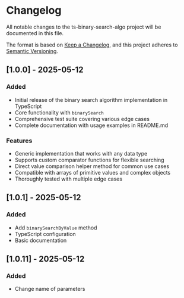 # Changelog

All notable changes to the ts-binary-search-algo project will be documented in this file.

The format is based on [Keep a Changelog](https://keepachangelog.com/en/1.0.0/),
and this project adheres to [Semantic Versioning](https://semver.org/spec/v2.0.0.html).

## [1.0.0] - 2025-05-12

### Added

- Initial release of the binary search algorithm implementation in TypeScript
- Core functionality with `binarySearch`
- Comprehensive test suite covering various edge cases
- Complete documentation with usage examples in README.md

### Features

- Generic implementation that works with any data type
- Supports custom comparator functions for flexible searching
- Direct value comparison helper method for common use cases
- Compatible with arrays of primitive values and complex objects
- Thoroughly tested with multiple edge cases

## [1.0.1] - 2025-05-12

### Added

- Add `binarySearchByValue` method
- TypeScript configuration
- Basic documentation

## [1.0.11] - 2025-05-12

### Added

- Change name of parameters
